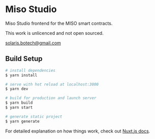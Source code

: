 # Miso Studio

Miso Studio frontend for the MISO smart contracts. 

This work is unlicenced and not open sourced. 

solaris.botech@gmail.com

## Build Setup

``` bash
# install dependencies
$ yarn install

# serve with hot reload at localhost:3000
$ yarn dev

# build for production and launch server
$ yarn build
$ yarn start

# generate static project
$ yarn generate
```

For detailed explanation on how things work, check out [Nuxt.js docs](https://nuxtjs.org).
